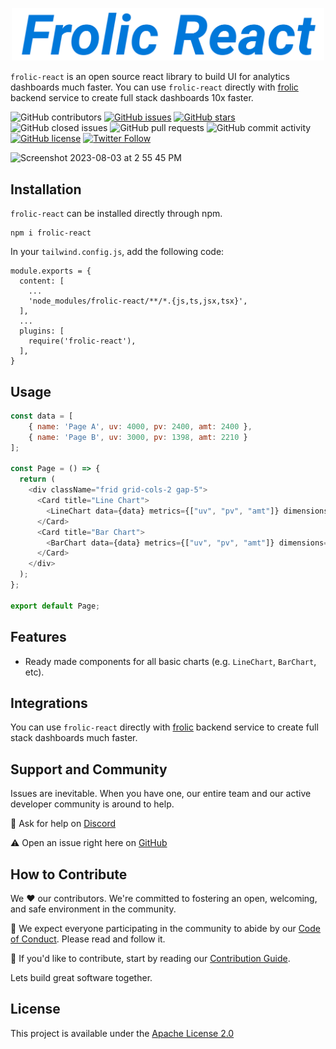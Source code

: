 
<p align="center">
<a href="">
  <img src="static/Frolic React Icon.png" alt="Frolic Logo" width="500">
</a>
</p>

`frolic-react` is an open source react library to build UI for analytics dashboards much faster. You can use `frolic-react` directly with [frolic](https://github.com/frolicorg/frolic) backend service to create full stack dashboards 10x faster.

![GitHub contributors](https://img.shields.io/github/contributors/frolicorg/frolic-react)
[![GitHub issues](https://img.shields.io/github/issues/frolicorg/frolic-react)](https://github.com/frolicorg/frolic-react/issues)
[![GitHub stars](https://img.shields.io/github/stars/frolicorg/frolic-react)](https://github.com/frolicorg/frolic-react/stargazers)
![GitHub closed issues](https://img.shields.io/github/issues-closed/frolicorg/frolic-react)
![GitHub pull requests](https://img.shields.io/github/issues-pr-raw/frolicorg/frolic-react)
![GitHub commit activity](https://img.shields.io/github/commit-activity/m/frolicorg/frolic-react)
[![GitHub license](https://img.shields.io/github/license/frolicorg/frolic-react)](https://github.com/frolicorg/frolic-react)
[![Twitter Follow](https://img.shields.io/twitter/follow/FrolicOrg?style=social)](https://twitter.com/FrolicOrg)

<!-- 
![GitHub release (latest by date)](https://img.shields.io/github/v/release/FrolicOrg/Frolic)
![Docker Cloud Build Status](https://img.shields.io/docker/cloud/build/tooljet/tooljet-ce)
-->

<img width="1187" alt="Screenshot 2023-08-03 at 2 55 45 PM" src="https://github.com/frolicorg/frolic-react/assets/15258498/ec41611f-071e-4700-8d12-7f96d059fdb1">

## Installation

`frolic-react` can be installed directly through npm.

```
npm i frolic-react
```

In your `tailwind.config.js`, add the following code:

```tsx
module.exports = {
  content: [
    ...
    'node_modules/frolic-react/**/*.{js,ts,jsx,tsx}',
  ],
  ...
  plugins: [
    require('frolic-react'),
  ],
}
```

## Usage

```js
const data = [
    { name: 'Page A', uv: 4000, pv: 2400, amt: 2400 },
    { name: 'Page B', uv: 3000, pv: 1398, amt: 2210 }
];

const Page = () => {
  return (
    <div className="frid grid-cols-2 gap-5">
      <Card title="Line Chart">
        <LineChart data={data} metrics={["uv", "pv", "amt"]} dimensions={["name"]}></LineChart>
      </Card>
      <Card title="Bar Chart">
        <BarChart data={data} metrics={["uv", "pv", "amt"]} dimensions={["name"]}></BarChart>
      </Card>
    </div>
  );
};

export default Page;
```

## Features

* Ready made components for all basic charts (e.g. `LineChart`, `BarChart`, etc). 

## Integrations

You can use `frolic-react` directly with [frolic](https://github.com/frolicorg/frolic) backend service to create full stack dashboards much faster.

## Support and Community

Issues are inevitable. When you have one, our entire team and our active developer community is around to help.

💬 Ask for help on [Discord](https://discord.gg/NA9nkZaQnv)

⚠️ Open an issue right here on [GitHub](https://github.com/frolicorg/frolic-react/issues/new/choose)

## How to Contribute

We ❤️ our contributors. We're committed to fostering an open, welcoming, and safe environment in the community.

📕 We expect everyone participating in the community to abide by our [Code of Conduct](https://github.com/frolicorg/frolic-react/wiki/Code-of-Conduct). Please read and follow it. 

🤝 If you'd like to contribute, start by reading our [Contribution Guide](https://github.com/frolicorg/frolic-react/wiki/Guide-to-Contribution).

Lets build great software together.

## License

This project is available under the [Apache License 2.0](https://github.com/frolicorg/frolic-react/blob/prod/LICENSE)
